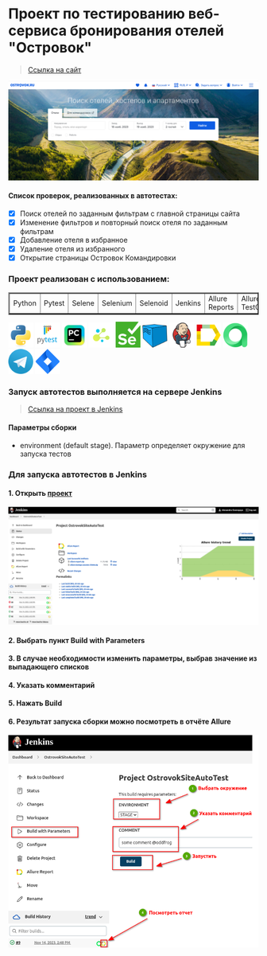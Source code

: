 <h1> Проект по тестированию веб-сервиса бронирования отелей "Островок"</h1>

> <a target="_blank" href="https://ostrovok.ru">Ссылка на сайт</a>

![This is an image](design/image/mainpage.png)

#### Список проверок, реализованных в автотестах:
- [x] Поиск отелей по заданным фильтрам с главной страницы сайта
- [x] Изменение фильтров и повторный поиск отеля по заданным фильтрам
- [x] Добавление отеля в избранное
- [x] Удаление отеля из избранного
- [x] Открытие страницы Островок Командировки

### Проект реализован с использованием:

<table border="2">
  <tbody>
    <tr>
        <td>Python</td>
        <td>Pytest</td>
        <td>Selene</td>
        <td>Selenium</td>
        <td>Selenoid</td>
        <td>Jenkins</td>
        <td>Allure Reports</td>
        <td>Allure TestOps</td>
        <td>Jira</td>
    </tr>
  </tbody>
</table>

<img src="design/icons/python-original.svg" width="50"> <img src="design/icons/pytest.png" width="50"> <img src="design/icons/intellij_pycharm.png" width="50"> <img src="design/icons/selene.png" width="50"> <img src="design/icons/selenium.png" width="50"> <img src="design/icons/selenoid.png" width="50"> <img src="design/icons/jenkins.png" width="50"> <img src="design/icons/allure_report.png" width="50"> <img src="design/icons/allure_testops.png" width="50"> <img src="design/icons/tg.png" width="50"> <img src="design/icons/jira.png" width="50">

### Запуск автотестов выполняется на сервере Jenkins
> <a target="_blank" href="https://jenkins.autotests.cloud/job/008-oddfrog-python-8-15/">Ссылка на проект в Jenkins</a>

#### Параметры сборки

* environment (default stage). Параметр определяет окружение для запуска тестов


### Для запуска автотестов в Jenkins

#### 1. Открыть <a target="_blank" href="https://jenkins.autotests.cloud/job/008-oddfrog-python-8-15/">проект</a>

![This is an image](design/image/jenkins_project.png)

#### 2. Выбрать пункт **Build with Parameters**
#### 3. В случае необходимости изменить параметры, выбрав значение из выпадающего списков
#### 4. Указать комментарий
#### 5. Нажать **Build**
#### 6. Результат запуска сборки можно посмотреть в отчёте Allure

![This is an image](design/image/jenkins_build.png)



